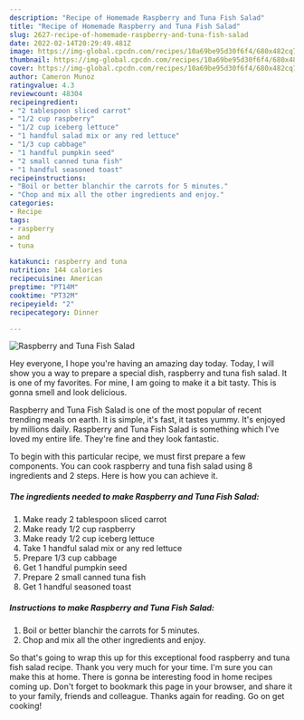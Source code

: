 ```yaml
---
description: "Recipe of Homemade Raspberry and Tuna Fish Salad"
title: "Recipe of Homemade Raspberry and Tuna Fish Salad"
slug: 2627-recipe-of-homemade-raspberry-and-tuna-fish-salad
date: 2022-02-14T20:29:49.481Z
image: https://img-global.cpcdn.com/recipes/10a69be95d30f6f4/680x482cq70/raspberry-and-tuna-fish-salad-recipe-main-photo.jpg
thumbnail: https://img-global.cpcdn.com/recipes/10a69be95d30f6f4/680x482cq70/raspberry-and-tuna-fish-salad-recipe-main-photo.jpg
cover: https://img-global.cpcdn.com/recipes/10a69be95d30f6f4/680x482cq70/raspberry-and-tuna-fish-salad-recipe-main-photo.jpg
author: Cameron Munoz
ratingvalue: 4.3
reviewcount: 48304
recipeingredient:
- "2 tablespoon sliced carrot"
- "1/2 cup raspberry"
- "1/2 cup iceberg lettuce"
- "1 handful salad mix or any red lettuce"
- "1/3 cup cabbage"
- "1 handful pumpkin seed"
- "2 small canned tuna fish"
- "1 handful seasoned toast"
recipeinstructions:
- "Boil or better blanchir the carrots for 5 minutes."
- "Chop and mix all the other ingredients and enjoy."
categories:
- Recipe
tags:
- raspberry
- and
- tuna

katakunci: raspberry and tuna 
nutrition: 144 calories
recipecuisine: American
preptime: "PT14M"
cooktime: "PT32M"
recipeyield: "2"
recipecategory: Dinner

---
```



![Raspberry and Tuna Fish Salad](https://img-global.cpcdn.com/recipes/10a69be95d30f6f4/680x482cq70/raspberry-and-tuna-fish-salad-recipe-main-photo.jpg)

Hey everyone, I hope you're having an amazing day today. Today, I will show you a way to prepare a special dish, raspberry and tuna fish salad. It is one of my favorites. For mine, I am going to make it a bit tasty. This is gonna smell and look delicious.



Raspberry and Tuna Fish Salad is one of the most popular of recent trending meals on earth. It is simple, it's fast, it tastes yummy. It's enjoyed by millions daily. Raspberry and Tuna Fish Salad is something which I've loved my entire life. They're fine and they look fantastic.


To begin with this particular recipe, we must first prepare a few components. You can cook raspberry and tuna fish salad using 8 ingredients and 2 steps. Here is how you can achieve it.

<!--inarticleads1-->

##### The ingredients needed to make Raspberry and Tuna Fish Salad:

1. Make ready 2 tablespoon sliced carrot
1. Make ready 1/2 cup raspberry
1. Make ready 1/2 cup iceberg lettuce
1. Take 1 handful salad mix or any red lettuce
1. Prepare 1/3 cup cabbage
1. Get 1 handful pumpkin seed
1. Prepare 2 small canned tuna fish
1. Get 1 handful seasoned toast




<!--inarticleads2-->

##### Instructions to make Raspberry and Tuna Fish Salad:

1. Boil or better blanchir the carrots for 5 minutes.
1. Chop and mix all the other ingredients and enjoy.




So that's going to wrap this up for this exceptional food raspberry and tuna fish salad recipe. Thank you very much for your time. I'm sure you can make this at home. There is gonna be interesting food in home recipes coming up. Don't forget to bookmark this page in your browser, and share it to your family, friends and colleague. Thanks again for reading. Go on get cooking!
